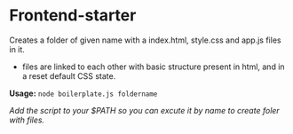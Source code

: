 # Frontend-starter
Creates a folder of given name with  a index.html, style.css and app.js files in it.

- files are linked to each other with basic structure present in html, and in a reset default CSS state.

**Usage:**
`node boilerplate.js foldername`

  *Add the script to your $PATH  so you can excute it by name to create foler with files.*
